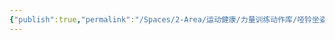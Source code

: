 ```yaml
---
{"publish":true,"permalink":"/Spaces/2-Area/运动健康/力量训练动作库/哑铃坐姿推肩（推举）.md","created":"2025-07-29T23:04:11.775+08:00","modified":"2025-08-15T22:00:04.152+08:00","cssclasses":""}
---
```


